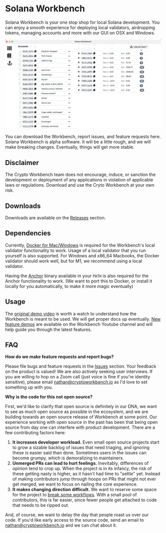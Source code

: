 # Solana Workbench

Solana Workbench is your one stop shop for local Solana development. You can enjoy a smooth experience for deploying local validators, airdropping tokens, managing accounts and more with our GUI on OSX and Windows.

![](https://github.com/workbenchapp/solana-workbench-releases/blob/main/solworkbench.png?s=200)

You can download the Workbench, report issues, and feature requests here. Solana Workbench is alpha software. It will be a little rough, and we will make breaking changes. Eventually, things will get more stable.

## Disclaimer

The Crypto Workbench team does not encourage, induce, or sanction the development or deployment of any applications in violation of applicable laws or regulations. Download and use the Cryto Workbench at your own risk.

## Downloads

Downloads are available on the [Releases](https://github.com/workbenchapp/solana-workbench-releases/releases) section.

## Dependencies

Currently, [Docker for Mac/Windows](https://docker.com) is required for the Workbench's local validator functionality to work. Usage of a local validator that you run yourself is also supported. For Windows and x86_64 Macbooks, the Docker validator should work well, but for M1, we recommend using a local validator.

Having the [Anchor](https://github.com/project-serum/anchor) binary available in your `PATH` is also required for the Anchor functionality to work. (We want to port this to Docker, or install it locally for you automatically, to make it more magic eventually)

## Usage

The [original demo video](https://www.youtube.com/watch?v=b0V0FcI-upo) is worth a watch to understand how the Workbench is meant to be used. We will get proper docs up eventually. [New feature demos](https://www.youtube.com/channel/UCjwuifrlyO-Ty9CRpZSgxfw) are available on the Workbench Youtube channel and will help guide you through the latest features.

## FAQ

**How do we make feature requests and report bugs?**

Please file bugs and feature requests in the [Issues](https://github.com/workbenchapp/solana-workbench-releases/issues) section. Your feedback on the product is valued! We are also actively seeking user interviews. If you are willing to hop on a Zoom call (just voice is fine if you're identity sensitive), please email nathan@cryptoworkbench.io as I'd love to set something up with you.

**Why is the code for this not open source?**

First, we'd like to clarify that open source is definitely in our DNA, we want to see as much open source as possible in the ecosystem, and we are building towards an open source release of Workbench at some point. Our experience working with open source in the past has been that being open source from day one can interfere with product development. There are a few contributing factors here:

1. **It increases developer workload.** Even small open source projects start to grow a sizable backlog of issues that need triaging, and ignoring these is easier said than done. Sometimes users in the issues can become grumpy, which is demoralizing to maintainers.
2. **Unmerged PRs can lead to hurt feelings.** Inevitably, differences of opinion tend to crop up. When the project is in its infancy, the risk of these getting nasty is higher, as it hasn't had time to "settle" yet. Instead of making contributors jump through hoops on PRs that might not ever get merged, we want to focus on nailing the core experience.
3. **It makes changing direction difficult.** We want to reserve some space for the project to [break some workflows](https://xkcd.com/1172/). With a small pool of contributors, this is far easier, since fewer people get attached to code that needs to be ripped out.

And, of course, we want to delay the day that people roast us over our code. If you'd like early access to the source code, send an email to nathan@cryptoworkbench.io and we can chat about it.
